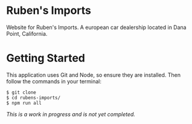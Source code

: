 # Ruben's Imports
Website for Ruben's Imports. A european car dealership located in Dana Point, California.

# Getting Started
This application uses Git and Node, so ensure they are installed. Then follow the commands in your terminal:

```
$ git clone 
$ cd rubens-imports/
$ npm run all
```

*This is a work in progress and is not yet completed.*

